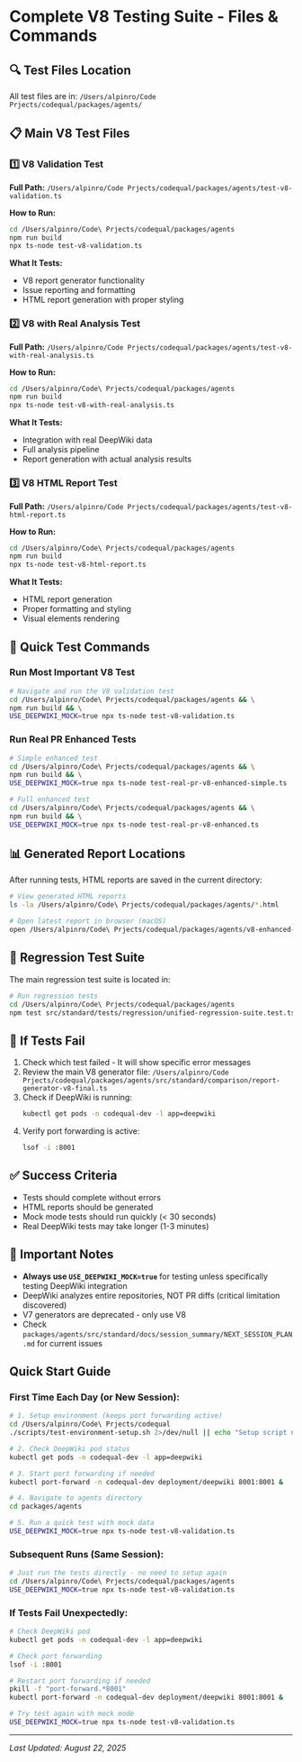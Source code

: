 # Complete V8 Testing Suite - Files & Commands

## 🔍 Test Files Location

All test files are in: `/Users/alpinro/Code Prjects/codequal/packages/agents/`

## 📋 Main V8 Test Files

### 1️⃣ V8 Validation Test

**Full Path:**
`/Users/alpinro/Code Prjects/codequal/packages/agents/test-v8-validation.ts`

**How to Run:**
```bash
cd /Users/alpinro/Code\ Prjects/codequal/packages/agents
npm run build
npx ts-node test-v8-validation.ts
```

**What It Tests:**
- V8 report generator functionality
- Issue reporting and formatting
- HTML report generation with proper styling

### 2️⃣ V8 with Real Analysis Test

**Full Path:**
`/Users/alpinro/Code Prjects/codequal/packages/agents/test-v8-with-real-analysis.ts`

**How to Run:**
```bash
cd /Users/alpinro/Code\ Prjects/codequal/packages/agents
npm run build
npx ts-node test-v8-with-real-analysis.ts
```

**What It Tests:**
- Integration with real DeepWiki data
- Full analysis pipeline
- Report generation with actual analysis results

### 3️⃣ V8 HTML Report Test

**Full Path:**
`/Users/alpinro/Code Prjects/codequal/packages/agents/test-v8-html-report.ts`

**How to Run:**
```bash
cd /Users/alpinro/Code\ Prjects/codequal/packages/agents
npm run build
npx ts-node test-v8-html-report.ts
```

**What It Tests:**
- HTML report generation
- Proper formatting and styling
- Visual elements rendering

## 🚀 Quick Test Commands

### Run Most Important V8 Test

```bash
# Navigate and run the V8 validation test
cd /Users/alpinro/Code\ Prjects/codequal/packages/agents && \
npm run build && \
USE_DEEPWIKI_MOCK=true npx ts-node test-v8-validation.ts
```

### Run Real PR Enhanced Tests

```bash
# Simple enhanced test
cd /Users/alpinro/Code\ Prjects/codequal/packages/agents && \
npm run build && \
USE_DEEPWIKI_MOCK=true npx ts-node test-real-pr-v8-enhanced-simple.ts

# Full enhanced test
cd /Users/alpinro/Code\ Prjects/codequal/packages/agents && \
npm run build && \
USE_DEEPWIKI_MOCK=true npx ts-node test-real-pr-v8-enhanced.ts
```

## 📊 Generated Report Locations

After running tests, HTML reports are saved in the current directory:

```bash
# View generated HTML reports
ls -la /Users/alpinro/Code\ Prjects/codequal/packages/agents/*.html

# Open latest report in browser (macOS)
open /Users/alpinro/Code\ Prjects/codequal/packages/agents/v8-enhanced-test-*.html
```

## 🔧 Regression Test Suite

The main regression test suite is located in:

```bash
# Run regression tests
cd /Users/alpinro/Code\ Prjects/codequal/packages/agents
npm test src/standard/tests/regression/unified-regression-suite.test.ts
```

## 🔧 If Tests Fail

1. Check which test failed - It will show specific error messages
2. Review the main V8 generator file:
   `/Users/alpinro/Code Prjects/codequal/packages/agents/src/standard/comparison/report-generator-v8-final.ts`
3. Check if DeepWiki is running:
   ```bash
   kubectl get pods -n codequal-dev -l app=deepwiki
   ```
4. Verify port forwarding is active:
   ```bash
   lsof -i :8001
   ```

## ✅ Success Criteria

- Tests should complete without errors
- HTML reports should be generated
- Mock mode tests should run quickly (< 30 seconds)
- Real DeepWiki tests may take longer (1-3 minutes)

## 📝 Important Notes

- **Always use `USE_DEEPWIKI_MOCK=true`** for testing unless specifically testing DeepWiki integration
- DeepWiki analyzes entire repositories, NOT PR diffs (critical limitation discovered)
- V7 generators are deprecated - only use V8
- Check `packages/agents/src/standard/docs/session_summary/NEXT_SESSION_PLAN.md` for current issues

## Quick Start Guide

### First Time Each Day (or New Session):

```bash
# 1. Setup environment (keeps port forwarding active)
cd /Users/alpinro/Code\ Prjects/codequal
./scripts/test-environment-setup.sh 2>/dev/null || echo "Setup script not found - manual setup required"

# 2. Check DeepWiki pod status
kubectl get pods -n codequal-dev -l app=deepwiki

# 3. Start port forwarding if needed
kubectl port-forward -n codequal-dev deployment/deepwiki 8001:8001 &

# 4. Navigate to agents directory
cd packages/agents

# 5. Run a quick test with mock data
USE_DEEPWIKI_MOCK=true npx ts-node test-v8-validation.ts
```

### Subsequent Runs (Same Session):

```bash
# Just run the tests directly - no need to setup again
cd /Users/alpinro/Code\ Prjects/codequal/packages/agents
USE_DEEPWIKI_MOCK=true npx ts-node test-v8-validation.ts
```

### If Tests Fail Unexpectedly:

```bash
# Check DeepWiki pod
kubectl get pods -n codequal-dev -l app=deepwiki

# Check port forwarding
lsof -i :8001

# Restart port forwarding if needed
pkill -f "port-forward.*8001"
kubectl port-forward -n codequal-dev deployment/deepwiki 8001:8001 &

# Try test again with mock mode
USE_DEEPWIKI_MOCK=true npx ts-node test-v8-validation.ts
```

---
*Last Updated: August 22, 2025*
